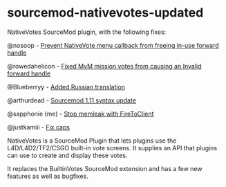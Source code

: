 sourcemod-nativevotes-updated
=====================

NativeVotes SourceMod plugin, with the following fixes:


@nosoop - [Prevent NativeVote menu callback from freeing in-use forward handle](https://github.com/powerlord/sourcemod-nativevotes/pull/3)

@rowedahelicon - [Fixed MvM mission votes from causing an Invalid forward handle](https://github.com/powerlord/sourcemod-nativevotes/pull/8)

@Blueberryy - [Added Russian translation](https://github.com/powerlord/sourcemod-nativevotes/pull/7)

@arthurdead - [Sourcemod 1.11 syntax update](https://github.com/arthurdead/sourcemod-nativevotes/tree/sm111-fix)

@sapphonie (me) - [Stop memleak with FireToClient](https://github.com/powerlord/sourcemod-nativevotes/pull/9)

@justkamiii - [Fix caps](https://github.com/sapphonie/sourcemod-nativevotes-updated/pull/7)

NativeVotes is a SourceMod Plugin that lets plugins use the L4D/L4D2/TF2/CSGO built-in vote screens.
It supplies an API that plugins can use to create and display these votes.

It replaces the BuiltinVotes SourceMod extension and has a few new features as well as bugfixes.
